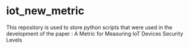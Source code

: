 # iot_new_metric
This repository is used to store python scripts that were used in the development of the paper : A Metric for Measuring IoT Devices Security Levels 
